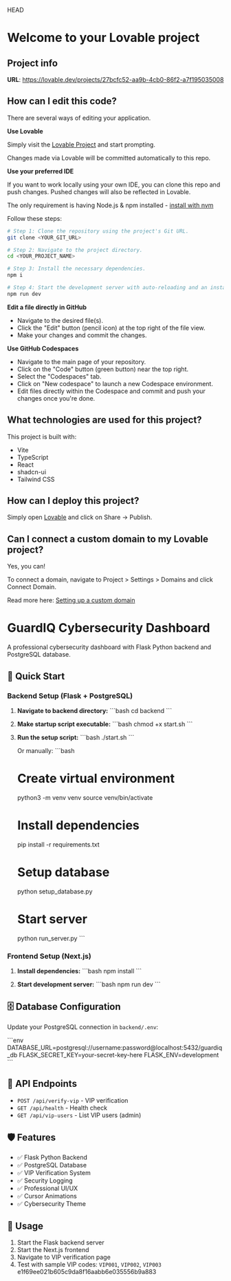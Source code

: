 HEAD
# Welcome to your Lovable project

## Project info

**URL**: https://lovable.dev/projects/27bcfc52-aa9b-4cb0-86f2-a7f195035008

## How can I edit this code?

There are several ways of editing your application.

**Use Lovable**

Simply visit the [Lovable Project](https://lovable.dev/projects/27bcfc52-aa9b-4cb0-86f2-a7f195035008) and start prompting.

Changes made via Lovable will be committed automatically to this repo.

**Use your preferred IDE**

If you want to work locally using your own IDE, you can clone this repo and push changes. Pushed changes will also be reflected in Lovable.

The only requirement is having Node.js & npm installed - [install with nvm](https://github.com/nvm-sh/nvm#installing-and-updating)

Follow these steps:

```sh
# Step 1: Clone the repository using the project's Git URL.
git clone <YOUR_GIT_URL>

# Step 2: Navigate to the project directory.
cd <YOUR_PROJECT_NAME>

# Step 3: Install the necessary dependencies.
npm i

# Step 4: Start the development server with auto-reloading and an instant preview.
npm run dev
```

**Edit a file directly in GitHub**

- Navigate to the desired file(s).
- Click the "Edit" button (pencil icon) at the top right of the file view.
- Make your changes and commit the changes.

**Use GitHub Codespaces**

- Navigate to the main page of your repository.
- Click on the "Code" button (green button) near the top right.
- Select the "Codespaces" tab.
- Click on "New codespace" to launch a new Codespace environment.
- Edit files directly within the Codespace and commit and push your changes once you're done.

## What technologies are used for this project?

This project is built with:

- Vite
- TypeScript
- React
- shadcn-ui
- Tailwind CSS

## How can I deploy this project?

Simply open [Lovable](https://lovable.dev/projects/27bcfc52-aa9b-4cb0-86f2-a7f195035008) and click on Share -> Publish.

## Can I connect a custom domain to my Lovable project?

Yes, you can!

To connect a domain, navigate to Project > Settings > Domains and click Connect Domain.

Read more here: [Setting up a custom domain](https://docs.lovable.dev/tips-tricks/custom-domain#step-by-step-guide)

# GuardIQ Cybersecurity Dashboard

A professional cybersecurity dashboard with Flask Python backend and PostgreSQL database.

## 🚀 Quick Start

### Backend Setup (Flask + PostgreSQL)

1. **Navigate to backend directory:**
   \`\`\`bash
   cd backend
   \`\`\`

2. **Make startup script executable:**
   \`\`\`bash
   chmod +x start.sh
   \`\`\`

3. **Run the setup script:**
   \`\`\`bash
   ./start.sh
   \`\`\`

   Or manually:
   \`\`\`bash
   # Create virtual environment
   python3 -m venv venv
   source venv/bin/activate
   
   # Install dependencies
   pip install -r requirements.txt
   
   # Setup database
   python setup_database.py
   
   # Start server
   python run_server.py
   \`\`\`

### Frontend Setup (Next.js)

1. **Install dependencies:**
   \`\`\`bash
   npm install
   \`\`\`

2. **Start development server:**
   \`\`\`bash
   npm run dev
   \`\`\`

## 🗄️ Database Configuration

Update your PostgreSQL connection in `backend/.env`:

\`\`\`env
DATABASE_URL=postgresql://username:password@localhost:5432/guardiq_db
FLASK_SECRET_KEY=your-secret-key-here
FLASK_ENV=development
\`\`\`

## 🔧 API Endpoints

- `POST /api/verify-vip` - VIP verification
- `GET /api/health` - Health check
- `GET /api/vip-users` - List VIP users (admin)

## 🛡️ Features

- ✅ Flask Python Backend
- ✅ PostgreSQL Database
- ✅ VIP Verification System
- ✅ Security Logging
- ✅ Professional UI/UX
- ✅ Cursor Animations
- ✅ Cybersecurity Theme

## 📱 Usage

1. Start the Flask backend server
2. Start the Next.js frontend
3. Navigate to VIP verification page
4. Test with sample VIP codes: `VIP001`, `VIP002`, `VIP003`
 e1f69ee021b605c9da8f16aabb6e035556b9a883

